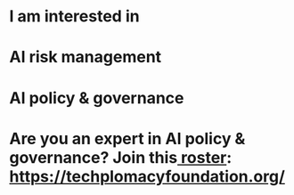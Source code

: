 # I am interested in 
# AI risk management
# AI policy & governance
# Are you an expert in AI policy & governance? Join this[ roster](url): https://techplomacyfoundation.org/
